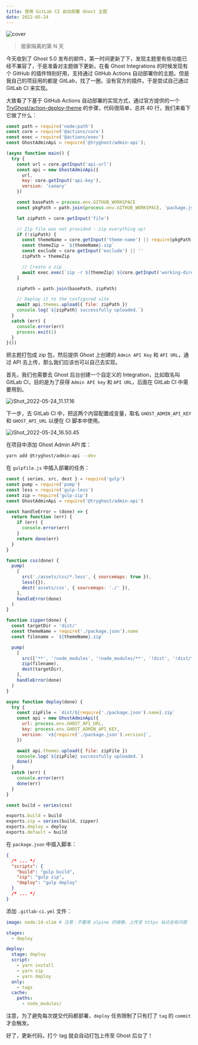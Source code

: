```yaml
---
title: 使用 GitLab CI 自动部署 Ghost 主题
date: 2022-05-24
---
```


![cover](/images/posts/use-gitlab-to-deploy-ghost-theme-automatically-cover.jpg)

> 居家隔离的第 N 天

今天收到了 Ghost 5.0 发布的邮件，第一时间更新了下，发现主题里有些功能已经不兼容了，于是准备对主题做下更新。在看 Ghost Integrations 的时候发现有个 GitHub 的插件特别好用，支持通过 GitHub Actions 自动部署你的主题。但是我自己的项目用的都是 GitLab，找了一圈，没有官方的插件。于是尝试自己通过 GitLab CI 来实现。

大致看了下基于 GitHub Actions 自动部署的实现方式，通过官方提供的一个 [TryGhost/action-deploy-theme](https://github.com/TryGhost/action-deploy-theme/blob/main/index.js) 的步骤，代码很简单，总共 40 行，我们来看下它做了什么：

```javascript
const path = require('node:path')
const core = require('@actions/core')
const exec = require('@actions/exec')
const GhostAdminApi = require('@tryghost/admin-api');

(async function main() {
  try {
    const url = core.getInput('api-url')
    const api = new GhostAdminApi({
      url,
      key: core.getInput('api-key'),
      version: 'canary'
    })

    const basePath = process.env.GITHUB_WORKSPACE
    const pkgPath = path.join(process.env.GITHUB_WORKSPACE, 'package.json')

    let zipPath = core.getInput('file')

    // Zip file was not provided - zip everything up!
    if (!zipPath) {
      const themeName = core.getInput('theme-name') || require(pkgPath).name
      const themeZip = `${themeName}.zip`
      const exclude = core.getInput('exclude') || ''
      zipPath = themeZip

      // Create a zip
      await exec.exec(`zip -r ${themeZip} ${core.getInput('working-directory') || '.'} -x *.git* *.zip yarn* npm* node_modules* *routes.yaml *redirects.yaml *redirects.json ${exclude}`, [], { cwd: basePath })
    }

    zipPath = path.join(basePath, zipPath)

    // Deploy it to the configured site
    await api.themes.upload({ file: zipPath })
    console.log(`${zipPath} successfully uploaded.`)
  }
  catch (err) {
    console.error(err)
    process.exit(1)
  }
}())
```

把主题打包成 zip 包，然后提供 Ghost 上创建的 `Admin API Key` 和 `API URL`，通过 API 去上传，那么我们应该也可以自己去实现。

首先，我们也需要去 Ghost 后台创建一个自定义的 Integration，比如取名叫 GitLab CI，目的是为了获得 `Admin API key` 和 `API URL`，后面在 GitLab CI 中需要用到。

![iShot_2022-05-24_11.17.16](/images/posts/use-gitlab-to-deploy-ghost-theme-automatically-01.png)

下一步，去 GitLab CI 中，把这两个内容配置成变量，取名 `GHOST_ADMIN_API_KEY` 和 `GHOST_API_URL` 以便在 CI 脚本中使用。

![iShot_2022-05-24_16.50.45](/images/posts/use-gitlab-to-deploy-ghost-theme-automatically-02.png)

在项目中添加 Ghost Admin API 库：

```bash
yarn add @tryghost/admin-api --dev
```

在 `gulpfile.js` 中插入部署的任务：

```javascript
const { series, src, dest } = require('gulp')
const pump = require('pump')
const less = require('gulp-less')
const zip = require('gulp-zip')
const GhostAdminApi = require('@tryghost/admin-api')

const handleError = (done) => {
  return function (err) {
    if (err) {
      console.error(err)
    }
    return done(err)
  }
}

function css(done) {
  pump(
    [
      src('./assets/css/*.less', { sourcemaps: true }),
      less({}),
      dest('assets/css', { sourcemaps: './' }),
    ],
    handleError(done)
  )
}

function zipper(done) {
  const targetDir = 'dist/'
  const themeName = require('./package.json').name
  const filename = `${themeName}.zip`

  pump(
    [
      src(['**', '!node_modules', '!node_modules/**', '!dist', '!dist/**']),
      zip(filename),
      dest(targetDir),
    ],
    handleError(done)
  )
}

async function deploy(done) {
  try {
    const zipFile = `dist/${require('./package.json').name}.zip`
    const api = new GhostAdminApi({
      url: process.env.GHOST_API_URL,
      key: process.env.GHOST_ADMIN_API_KEY,
      version: `v${require('./package.json').version}`,
    })

    await api.themes.upload({ file: zipFile })
    console.log(`${zipFile} successfully uploaded.`)
    done()
  }
  catch (err) {
    console.error(err)
    done(err)
  }
}

const build = series(css)

exports.build = build
exports.zip = series(build, zipper)
exports.deploy = deploy
exports.default = build
```

在 `package.json` 中插入脚本：

```json
{
  /* ... */
  "scripts": {
    "build": "gulp build",
    "zip": "gulp zip",
    "deploy": "gulp deploy"
  }
  /* ... */
}
```

添加 `.gitlab-ci.yml` 文件：

```yaml
image: node:14-slim # 注意：不要用 alpine 的镜像，上传至 https 站点会有问题

stages:
  - deploy

deploy:
  stage: deploy
  script:
    - yarn install
    - yarn zip
    - yarn deploy
  only:
    - tags
  cache:
    paths:
      - node_modules/
```

注意，为了避免每次提交代码都部署，`deploy` 任务限制了只有打了 `tag` 的 `commit` 才会触发。

好了，更新代码，打个 tag 就会自动打包上传至 Ghost 后台了！

